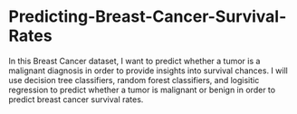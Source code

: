 # Predicting-Breast-Cancer-Survival-Rates
In this Breast Cancer dataset, I want to predict whether a tumor is a malignant diagnosis in order to provide insights into survival chances. I will use decision tree classifiers, random forest classifiers, and logisitic regression to predict whether a tumor is malignant or benign in order to predict breast cancer survival rates.
